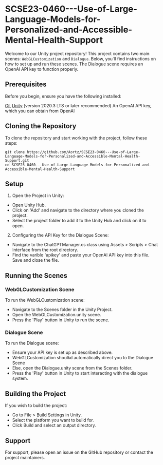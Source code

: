# SCSE23-0460---Use-of-Large-Language-Models-for-Personalized-and-Accessible-Mental-Health-Support

Welcome to our Unity project repository! This project contains two main scenes: `WebGLCustomization` and `Dialogue`. Below, you'll find instructions on how to set up and run these scenes. The Dialogue scene requires an OpenAI API key to function properly.

## Prerequisites
Before you begin, ensure you have the following installed:

[Git](https://git-scm.com/downloads)
[Unity](https://unity.com/download) (version 2020.3 LTS or later recommended)
An OpenAI API key, which you can obtain from OpenAI

## Cloning the Repository
To clone the repository and start working with the project, follow these steps:

```
git clone https://github.com/Aortz/SCSE23-0460---Use-of-Large-Language-Models-for-Personalized-and-Accessible-Mental-Health-Support.git
cd SCSE23-0460---Use-of-Large-Language-Models-for-Personalized-and-Accessible-Mental-Health-Support
```

## Setup
1. Open the Project in Unity:

* Open Unity Hub.
* Click on 'Add' and navigate to the directory where you cloned the project.
* Select the project folder to add it to the Unity Hub and click on it to open.

2. Configuring the API Key for the Dialogue Scene:

* Navigate to the ChatGPTManager.cs class using Assets > Scripts > Chat Interface from the root directory.
* Find the varible 'apikey' and paste your OpenAI API key into this file. Save and close the file.

## Running the Scenes
### WebGLCustomization Scene
To run the WebGLCustomization scene:

* Navigate to the Scenes folder in the Unity Project.
* Open the WebGLCustomization.unity scene.
* Press the 'Play' button in Unity to run the scene.

### Dialogue Scene
To run the Dialogue scene:

* Ensure your API key is set up as described above.
* WebGLCustomization shoulkd automatically direct you to the Dialogue Scene
* Else, open the Dialogue.unity scene from the Scenes folder.
* Press the 'Play' button in Unity to start interacting with the dialogue system.

## Building the Project
If you wish to build the project:

* Go to File > Build Settings in Unity.
* Select the platform you want to build for.
* Click Build and select an output directory.

## Support
For support, please open an issue on the GitHub repository or contact the project maintainers.
